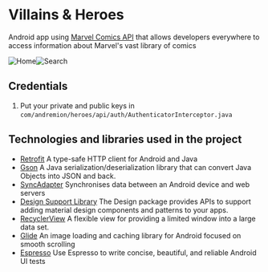 # Villains & Heroes

Android app using [Marvel Comics API](https://developer.marvel.com) that allows developers everywhere to access information about Marvel's vast library of comics

![Home](https://raw.githubusercontent.com/andremion/Villains-and-Heroes/master/art/home-github.png)![Search](https://raw.githubusercontent.com/andremion/Villains-and-Heroes/master/art/search-github.png)

## Credentials

1. Put your private and public keys in `com/andremion/heroes/api/auth/AuthenticatorInterceptor.java`

## Technologies and libraries used in the project

* [Retrofit](http://square.github.io/retrofit)
A type-safe HTTP client for Android and Java
* [Gson](https://github.com/google/gson)
A Java serialization/deserialization library that can convert Java Objects into JSON and back.
* [SyncAdapter](http://developer.android.com/intl/pt-br/training/sync-adapters)
Synchronises data between an Android device and web servers
* [Design Support Library](http://developer.android.com/intl/pt-br/tools/support-library/features.html#design)
The Design package provides APIs to support adding material design components and patterns to your apps.
* [RecyclerView](http://developer.android.com/intl/pt-br/reference/android/support/v7/widget/RecyclerView.html)
A flexible view for providing a limited window into a large data set.
* [Glide](https://github.com/bumptech/glide)
An image loading and caching library for Android focused on smooth scrolling
* [Espresso](https://google.github.io/android-testing-support-library/docs/espresso/index.html)
Use Espresso to write concise, beautiful, and reliable Android UI tests
